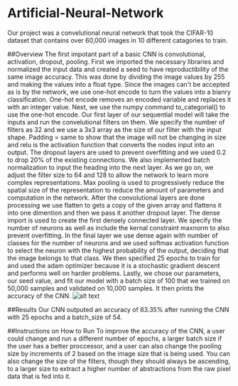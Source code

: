 # Artificial-Neural-Network
Our project was a convelutional neural network that took the CIFAR-10 dataset that contains over 60,000 images in 10 different catagories to train. 

##Overview
The first impotant part of a basic CNN is convolutional, activation, dropout, pooling. First we imported the necessary libraries and normalized the input data and created a seed to have reproductibility of the same image accuracy. This was done by dividing the image values by 255 and making the values into a float type. Since the images can't be accepted as is by the network, we use one-hot encode to turn the values into a bianry classification. One-hot encode removes an encoded variable and replaces it with an integer value. Next, we use the numpy command to_categorial() to use the one-hot encode. Our first layer of our sequential model will take the inputs and run the convelutional filters on them. We specify the number of filters as 32 and we use a 3x3 array as the size of our filter with the input shape. Padding = same to show that the image will not be changing in size and relu is the activation function that converts the nodes input into an output. The dropout layers are used to prevent overfitting and we used 0.2 to drop 20% of the existing connections. We also implemented batch normalization to input the heading into the next layer. As we go on, we adjust the filter size to 64 and 128 to allow the network to learn more complex representations. Max pooling is used to progressively reduce the spatial size of the representation to reduce the amount of parameters and computation in the network. After the convolutional layers are done processing we use flatten to gets a copy of the given array and flattens it into one dimention and then we pass it another dropout layer. The dense import is used to create the first densely connected layer. We specify the number of neurons as well as include the kernal constraint maxnorm to also prevent overfitting. In the final layer we use dense again with number of classes for the number of neurons and we used softmax activation function to select the neuron with the highest probability of the output, deciding that the image belongs to that class. We then specified 25 epochs to train for and used the adam optimizer because it is a stochastic gradient descent and performs well on harder problems.  Lastly, we chose our parameters, our seed value, and fit our model with a batch size of 100 that we trained on 50,000 samples and validated on 10,000 samples. It then prints the accuracy of the CNN.
![alt text](C:\Users\Morgan\Downloads\keras_dataset.png)

##Results
Our CNN outputed an accuracy of 83.35% after running the CNN with 25 epochs and a batch_size of 54.

##Instructions on How to Run
To improve the accuracy of the CNN, a user could change and run a different number of epochs, a larger batch size if the user has a better proccessor, and a user can also change the pooling size by increments of 2 based on the image size that is being used. You can also change the size of the filters, though they should always be ascending, to a larger size to extract a higher number of abstractions from the raw pixel data that is fed into it.
